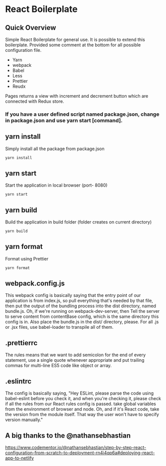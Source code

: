# React Boilerplate


## Quick Overview
Simple React Boilerplate for general use. It is possible to extend this boilerplate. Provided some comment at the bottom for all possible configuration file.

* Yarn
* webpack
* Babel
* Less
* Prettier
* Reudx

Pages returns a view with increment and decrement button which are connected with Redux store.

### If you have a user defined script named package.json, change in package.json and use yarn start [command].

## yarn install
Simply install all the package from package.json
```sh
yarn install
```

## yarn start
Start the application in local browser (port- 8080)
```sh
yarn start
```

## yarn build
Build the application in build folder (folder creates on current directory)
```sh
yarn build
```

## yarn format
Format using Prettier
```sh
yarn format
```

## webpack.config.js
This webpack config is basically saying that the entry point of our application is from index.js,
so pull everything that's needed by that file, then put the output of the bundling process into the dist directory,
named bundle.js. Oh, if we're running on webpack-dev-server, then Tell the server to serve content from contentBase config,
which is the same directory this config is in. Also place the bundle.js in the dist/ directory, please. For all .js or .jsx files,
use babel-loader to transpile all of them.

## .prettierrc
The rules means that we want to add semicolon for the end of every statement,
use a single quote whenever appropriate and put trailing commas for multi-line
ES5 code like object or array.

## .eslintrc
The config is basically saying, "Hey ESLint, please parse the code using babel-eslint before you check it, and when you're checking it, please check if all the rules from our React rules config is passed. take global variables from the environment of browser and node. Oh, and if it's React code, take the version from the module itself. That way the user won't have to specify version manually."

## A big thanks to the @nathansebhastian

https://www.codementor.io/@nathansebhastian/step-by-step-react-configuration-from-scratch-to-deployment-rn4i4qp6a#deploying-react-app-to-netlify
